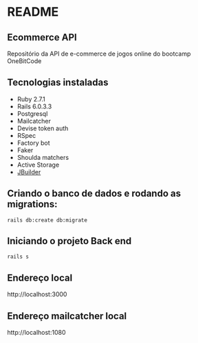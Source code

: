 # README

## Ecommerce API

Repositório da API de e-commerce de jogos online do bootcamp OneBitCode

## Tecnologias instaladas

- Ruby 2.7.1
- Rails 6.0.3.3
- Postgresql
- Mailcatcher
- Devise token auth
- RSpec
- Factory bot
- Faker
- Shoulda matchers
- Active Storage
- [JBuilder](https://github.com/rails/jbuilder)

## Criando o banco de dados e rodando as migrations:

```
rails db:create db:migrate
```

## Iniciando o projeto Back end

```
rails s
```

## Endereço local

http://localhost:3000

## Endereço mailcatcher local

http://localhost:1080

